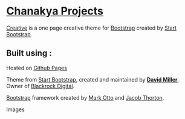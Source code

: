 # [Chanakya Projects](https://praneethmendu.github.io/chanakya-projects/)

[Creative](http://startbootstrap.com/template-overviews/creative/) is a one page creative theme for [Bootstrap](http://getbootstrap.com/) created by [Start Bootstrap](http://startbootstrap.com/).

## Built using :

Hosted on [Github Pages](https://pages.github.com)

Theme from [Start Bootstrap](https://startbootstrap.com), created and maintained by **[David Miller](http://davidmiller.io/)**, Owner of [Blackrock Digital](http://blackrockdigital.io/).

[Bootstrap](http://getbootstrap.com/) framework created by [Mark Otto](https://twitter.com/mdo) and [Jacob Thorton](https://twitter.com/fat).

Images 
